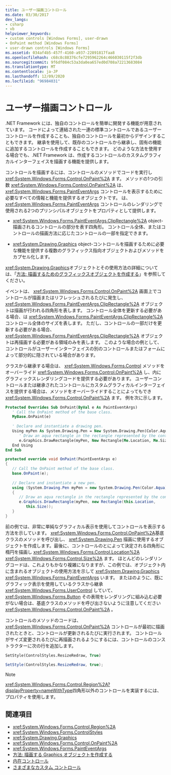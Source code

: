 ```yaml
---
title: ユーザー描画コントロール
ms.date: 03/30/2017
dev_langs:
- csharp
- vb
helpviewer_keywords:
- custom controls [Windows Forms], user-drawn
- OnPaint method [Windows Forms]
- user-drawn controls [Windows Forms]
ms.assetid: 034af4b5-457f-4160-a937-22891817faa8
ms.openlocfilehash: c68c8c88376cfe7295962264c466030115f2f3db
ms.sourcegitcommit: 9f6df084c53a3da0ea657ed0d708a72213683084
ms.translationtype: MT
ms.contentlocale: ja-JP
ms.lasthandoff: 12/09/2020
ms.locfileid: "96984031"
---
```

# <a name="user-drawn-controls"></a>ユーザー描画コントロール
.NET Framework には、独自のコントロールを簡単に開発する機能が用意されています。 コードによって連結された一連の標準コントロールであるユーザーコントロールを作成することも、独自のコントロールを最初からデザインすることもできます。 継承を使用して、既存のコントロールから継承し、固有の機能に追加するコントロールを作成することもできます。 どのような方法を使用する場合でも、.NET Framework は、作成するコントロールのカスタムグラフィカルインターフェイスを描画する機能を提供します。  
  
 コントロールを描画するには、コントロールのメソッドでコードを実行し <xref:System.Windows.Forms.Control.OnPaint%2A> ます。 メソッドの1つの引数 <xref:System.Windows.Forms.Control.OnPaint%2A> は、 <xref:System.Windows.Forms.PaintEventArgs> コントロールを表示するために必要なすべての情報と機能を提供するオブジェクトです。 は、 <xref:System.Windows.Forms.PaintEventArgs> コントロールのレンダリングで使用される2つのプリンシパルオブジェクトをプロパティとして提供します。  
  
- <xref:System.Windows.Forms.PaintEventArgs.ClipRectangle%2A> object-描画されるコントロールの部分を表す四角形。 コントロール全体、またはコントロールの描画方法に応じたコントロールの一部を指定できます。  
  
- <xref:System.Drawing.Graphics> object-コントロールを描画するために必要な機能を提供する複数のグラフィックス指向オブジェクトおよびメソッドをカプセル化します。  
  
 <xref:System.Drawing.Graphics>オブジェクトとその使用方法の詳細については、「[方法: 描画するためのグラフィックスオブジェクトを作成する](../advanced/how-to-create-graphics-objects-for-drawing.md)」を参照してください。  
  
 イベントは、 <xref:System.Windows.Forms.Control.OnPaint%2A> 画面上でコントロールが描画またはリフレッシュされるたびに発生し、 <xref:System.Windows.Forms.PaintEventArgs.ClipRectangle%2A> オブジェクトは描画が行われる四角形を表します。 コントロール全体を更新する必要がある場合、は <xref:System.Windows.Forms.PaintEventArgs.ClipRectangle%2A> コントロール全体のサイズを表します。 ただし、コントロールの一部だけを更新する必要がある場合、 <xref:System.Windows.Forms.PaintEventArgs.ClipRectangle%2A> オブジェクトは再描画する必要がある領域のみを表します。 このような場合の例として、コントロールがユーザーインターフェイスの別のコントロールまたはフォームによって部分的に隠されている場合があります。  
  
 クラスから継承する場合は、 <xref:System.Windows.Forms.Control> メソッドをオーバーライド <xref:System.Windows.Forms.Control.OnPaint%2A> し、内にグラフィックスレンダリングコードを提供する必要があります。 ユーザーコントロールまたは継承されたコントロールにカスタムグラフィカルインターフェイスを提供する場合は、メソッドをオーバーライドすることによってもでき <xref:System.Windows.Forms.Control.OnPaint%2A> ます。 例を次に示します。  
  
```vb  
Protected Overrides Sub OnPaint(ByVal e As PaintEventArgs)  
   ' Call the OnPaint method of the base class.  
   MyBase.OnPaint(e)  
  
   ' Declare and instantiate a drawing pen.  
   Using myPen As System.Drawing.Pen = New System.Drawing.Pen(Color.Aqua)  
      ' Draw an aqua rectangle in the rectangle represented by the control.  
      e.Graphics.DrawRectangle(myPen, New Rectangle(Me.Location, Me.Size))  
   End Using
End Sub  
```  
  
```csharp  
protected override void OnPaint(PaintEventArgs e)  
{  
   // Call the OnPaint method of the base class.  
   base.OnPaint(e);  
  
   // Declare and instantiate a new pen.  
   using (System.Drawing.Pen myPen = new System.Drawing.Pen(Color.Aqua))  
   {
      // Draw an aqua rectangle in the rectangle represented by the control.  
      e.Graphics.DrawRectangle(myPen, new Rectangle(this.Location,
         this.Size));  
   }
}  
```  
  
 前の例では、非常に単純なグラフィカル表示を使用してコントロールを表示する方法を示しています。 <xref:System.Windows.Forms.Control.OnPaint%2A>基底クラスのメソッドを呼び出し、 <xref:System.Drawing.Pen> 描画に使用するオブジェクトを作成します。最後に、コントロールのとによって決定される四角形に楕円を描画し <xref:System.Windows.Forms.Control.Location%2A> <xref:System.Windows.Forms.Control.Size%2A> ます。 ほとんどのレンダリングコードは、これよりもかなり複雑になりますが、この例では、オブジェクト内に含まれるオブジェクトの使用方法を示して <xref:System.Drawing.Graphics> <xref:System.Windows.Forms.PaintEventArgs> います。 またはのように、既にグラフィック表示を使用しているクラスから継承 <xref:System.Windows.Forms.UserControl> していて、 <xref:System.Windows.Forms.Button> その表現をレンダリングに組み込む必要がない場合は、基底クラスのメソッドを呼び出さないように注意してください <xref:System.Windows.Forms.Control.OnPaint%2A> 。  
  
 コントロールのメソッドのコードは、 <xref:System.Windows.Forms.Control.OnPaint%2A> コントロールが最初に描画されたときと、コントロールが更新されるたびに実行されます。 コントロールがサイズ変更されるたびに再描画されるようにするには、コントロールのコンストラクターに次の行を追加します。  
  
```vb  
SetStyle(ControlStyles.ResizeRedraw, True)  
```  
  
```csharp  
SetStyle(ControlStyles.ResizeRedraw, true);  
```  
  
> [!NOTE]
> <xref:System.Windows.Forms.Control.Region%2A?displayProperty=nameWithType>四角形以外のコントロールを実装するには、プロパティを使用します。  
  
## <a name="see-also"></a>関連項目

- <xref:System.Windows.Forms.Control.Region%2A>
- <xref:System.Windows.Forms.ControlStyles>
- <xref:System.Drawing.Graphics>
- <xref:System.Windows.Forms.Control.OnPaint%2A>
- <xref:System.Windows.Forms.PaintEventArgs>
- [方法: 描画する Graphics オブジェクトを作成する](../advanced/how-to-create-graphics-objects-for-drawing.md)
- [内在コントロール](constituent-controls.md)
- [さまざまなカスタム コントロール](varieties-of-custom-controls.md)
